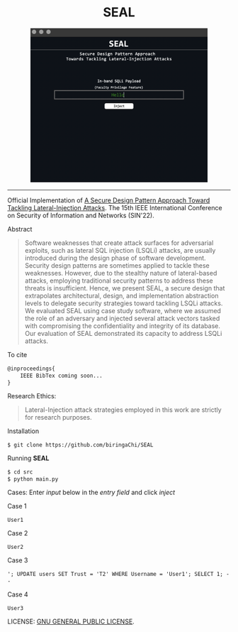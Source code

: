 <h1 align="center">SEAL</h1>

<p align="center">
  <img src="doc/ui.png" width="400">
</p>

---

Official Implementation of [A Secure Design Pattern Approach Toward Tackling Lateral-Injection Attacks](https://arxiv.org/abs/2210.12877). The 15th IEEE International Conference on Security of Information and Networks (SIN'22).


Abstract
> Software weaknesses that create attack surfaces for adversarial exploits, such as lateral SQL injection (LSQLi) attacks, are usually introduced during the design phase of software development. Security design patterns are sometimes applied to tackle these weaknesses. However, due to the stealthy nature of lateral-based attacks, employing traditional security patterns to address these threats is insufficient. Hence, we present SEAL, a secure design that extrapolates architectural, design, and implementation abstraction levels to delegate security strategies toward tackling LSQLi attacks. We evaluated SEAL using case study software, where we assumed the role of an adversary and injected several attack vectors tasked with compromising the confidentiality and integrity of its database. Our evaluation of SEAL demonstrated its capacity to address LSQLi attacks.

To cite
```
@inproceedings{
	IEEE BibTex coming soon...
}
```

Research Ethics:
> Lateral-Injection attack strategies employed in this work are strictly for research purposes.

Installation
```
$ git clone https://github.com/biringaChi/SEAL
```

Running **SEAL**
```
$ cd src
$ python main.py
```
Cases: Enter *input* below in the *entry field* and click *inject*

Case 1
```
User1
``` 

Case 2
```
User2
``` 

Case 3
```
'; UPDATE users SET Trust = 'T2' WHERE Username = 'User1'; SELECT 1; --
``` 

Case 4
```
User3
``` 

LICENSE:
[GNU GENERAL PUBLIC LICENSE](./LICENSE).